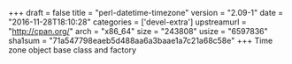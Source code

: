 +++
draft = false
title = "perl-datetime-timezone"
version = "2.09-1"
date = "2016-11-28T18:10:28"
categories = ['devel-extra']
upstreamurl = "http://cpan.org/"
arch = "x86_64"
size = "243808"
usize = "6597836"
sha1sum = "71a547798eaeb5d488aa6a3baae1a7c21a68c58e"
+++
Time zone object base class and factory